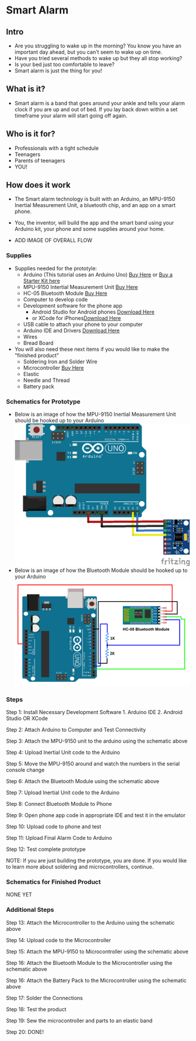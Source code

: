 # Smart Alarm

## Intro

* Are you struggling to wake up in the morning? You know you have an important day ahead, but you can't seem to wake up on time.
* Have you tried several methods to wake up but they all stop working?
* Is your bed just too comfortable to leave?
* Smart alarm is just the thing for you!

## What is it?

* Smart alarm is a band that goes around your ankle and tells your alarm clock if you are up and out of bed. If you lay back down within a set timeframe your alarm will start going off again.

## Who is it for?

* Professionals with a tight schedule
* Teenagers
* Parents of teenagers
* YOU!

## How does it work

* The Smart alarm technology is built with an Arduino, an MPU-9150 Inertial Measurement Unit, a bluetooth chip, and an app on a smart phone.
* You, the inventor, will build the app and the smart band using your Arduino kit, your phone and some supplies around your home.
  
* ADD IMAGE OF OVERALL FLOW

### Supplies

* Supplies needed for the prototyle:
  * Arduino (This tutorial uses an Arduino Uno) [Buy Here](https://store.arduino.cc/usa/arduino-uno-rev3) or [Buy a Starter Kit here](https://store.arduino.cc/usa/arduino-starter-kit?gclid=CjwKCAiAsOmABhAwEiwAEBR0Zj1H2rDtV18fRGTIhXi4Hjs5I6sufcSjp_RIBC1feaUfHefz6OET7xoCFagQAvD_BwE)
  * MPU-9150 Intertial Measurement Unit [Buy Here](https://www.amazon.com/gp/product/B01I1J0Z7Y/ref=ppx_yo_dt_b_asin_title_o08_s00?ie=UTF8&psc=1)
  * HC-05 Bluetooth Module [Buy Here](https://www.amazon.com/gp/product/B07VL725T8/ref=ppx_yo_dt_b_asin_title_o07_s00?ie=UTF8&psc=1)
  * Computer to develop code
  * Development software for the phone app
    * Android Studio for Android phones [Download Here](https://developer.android.com/studio)
    * or XCode for iPhones[Download Here](https://developer.apple.com/xcode/)
  * USB cable to attach your phone to your computer
  * Arduino IDE and Drivers [Download Here](https://www.arduino.cc/en/software)
  * Wires
  * Bread Board
* You will also need these next items if you would like to make the "finished product"
  * Soldering Iron and Solder Wire
  * Microcontroller [Buy Here](https://www.google.com)
  * Elastic
  * Needle and Thread
  * Battery pack

### Schematics for Prototype

* Below is an image of how the MPU-9150 Inertial Measurement Unit should be hooked up to your Arduino
  ![Arduino MPU-9150 Schematic](arduino_MPU-9150.png)
* Below is an image of how the Bluetooth Module should be hooked up to your Arduino
  ![Arduino Bluetooth Schematic](arduin_bluetooth.png)

### Steps

Step 1: Install Necessary Development Software
    1. Arduino IDE
    2. Android Studio OR XCode

Step 2: Attach Arduino to Computer and Test Connectivity

Step 3: Attach the MPU-9150 unit to the arduino using the schematic above

Step 4: Upload Inertial Unit code to the Arduino

Step 5: Move the MPU-9150 around and watch the numbers in the serial console change

Step 6: Attach the Bluetooth Module using the schematic above

Step 7: Upload Inertial Unit code to the Arduino

Step 8: Connect Bluetooth Module to Phone

Step 9: Open phone app code in appropriate IDE and test it in the emulator

Step 10: Upload code to phone and test

Step 11: Upload Final Alarm Code to Arduino

Step 12: Test complete prototype

NOTE: If you are just building the prototype, you are done. If you would like to learn more about soldering and microcontrollers, continue.

### Schematics for Finished Product

NONE YET

### Additional Steps

Step 13: Attach the Microcontroller to the Arduino using the schematic above

Step 14: Upload code to the Microcontroller

Step 15: Attach the MPU-9150 to Microcontroller using the schematic above

Step 16: Attach the Bluetooth Module to the Microcontroller using the schematic above

Step 16: Attach the Battery Pack to the Microcontroller using the schematic above

Step 17: Solder the Connections

Step 18: Test the product

Step 19: Sew the microcontroller and parts to an elastic band

Step 20: DONE!

